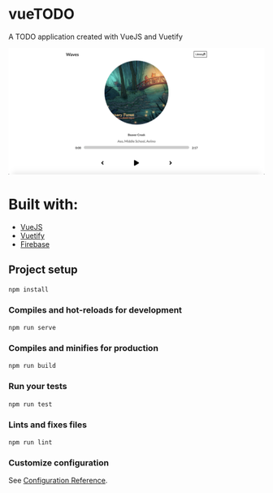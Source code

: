 # vueTODO
A TODO application created with VueJS and Vuetify

![alt text](https://github.com/edmiller1/wave-react-player/blob/main/waves.png?raw=true)

# Built with:
  * [VueJS](https://vuejs.org/)
  * [Vuetify](https://vuetifyjs.com/en/)
  * [Firebase](https://firebase.google.com/)

## Project setup
```
npm install
```

### Compiles and hot-reloads for development
```
npm run serve
```

### Compiles and minifies for production
```
npm run build
```

### Run your tests
```
npm run test
```

### Lints and fixes files
```
npm run lint
```

### Customize configuration
See [Configuration Reference](https://cli.vuejs.org/config/).
